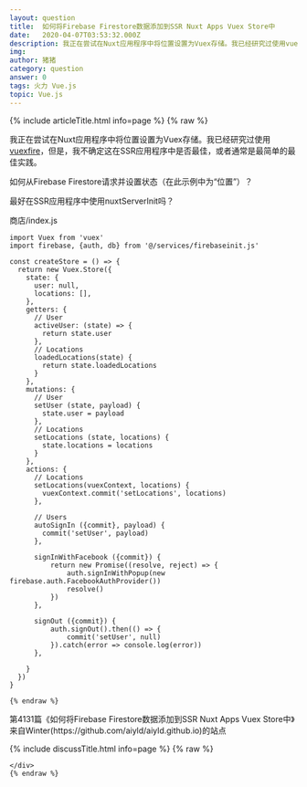 ```yaml
---
layout: question
title:  如何将Firebase Firestore数据添加到SSR Nuxt Apps Vuex Store中
date:   2020-04-07T03:53:32.000Z
description: 我正在尝试在Nuxt应用程序中将位置设置为Vuex存储。我已经研究过使用vuexfire，但是，我不确定这在SSR应用程序中是否最佳，或者通常是最简单的最...
img: 
author: 猪猪
category: question
answer: 0
tags: 火力 Vue.js
topic: Vue.js
---
```

<div class="article-root">
  <div class="article">
    {% include articleTitle.html info=page %}
    {% raw %}
    <div class="article-content"><p><font style="vertical-align: inherit;"><font style="vertical-align: inherit;">我正在尝试在Nuxt应用程序中将位置设置为Vuex存储。</font><font style="vertical-align: inherit;">我已经研究过使用</font></font><a href="https://github.com/posva/vuexfire/tree/firestore" rel="nofollow noreferrer"><font style="vertical-align: inherit;"><font style="vertical-align: inherit;">vuexfire</font></font></a><font style="vertical-align: inherit;"><font style="vertical-align: inherit;">，但是，我不确定这在SSR应用程序中是否最佳，或者通常是最简单的最佳实践。</font></font></p>

<p><font style="vertical-align: inherit;"><font style="vertical-align: inherit;">如何从Firebase Firestore请求并设置状态（在此示例中为“位置”）？</font></font></p>

<p><font style="vertical-align: inherit;"><font style="vertical-align: inherit;">最好在SSR应用程序中使用nuxtServerInit吗？</font></font></p>

<p><font style="vertical-align: inherit;"><font style="vertical-align: inherit;">商店/index.js</font></font></p>

<pre><code>import Vuex from 'vuex'<font></font>
import firebase, {auth, db} from '@/services/firebaseinit.js'<font></font>
<font></font>
const createStore = () =&gt; {<font></font>
  return new Vuex.Store({<font></font>
    state: {<font></font>
      user: null,<font></font>
      locations: [],<font></font>
    },<font></font>
    getters: {<font></font>
      // User<font></font>
      activeUser: (state) =&gt; {<font></font>
        return state.user<font></font>
      },<font></font>
      // Locations<font></font>
      loadedLocations(state) {<font></font>
        return state.loadedLocations<font></font>
      }<font></font>
    },<font></font>
    mutations: {<font></font>
      // User<font></font>
      setUser (state, payload) {<font></font>
        state.user = payload<font></font>
      },<font></font>
      // Locations<font></font>
      setLocations (state, locations) {<font></font>
        state.locations = locations<font></font>
      }<font></font>
    },<font></font>
    actions: {<font></font>
      // Locations<font></font>
      setLocations(vuexContext, locations) {<font></font>
        vuexContext.commit('setLocations', locations)<font></font>
      },  <font></font>
<font></font>
      // Users<font></font>
      autoSignIn ({commit}, payload) {<font></font>
        commit('setUser', payload)<font></font>
      },<font></font>
<font></font>
      signInWithFacebook ({commit}) {<font></font>
          return new Promise((resolve, reject) =&gt; {<font></font>
              auth.signInWithPopup(new firebase.auth.FacebookAuthProvider())<font></font>
              resolve()<font></font>
          })<font></font>
      },<font></font>
<font></font>
      signOut ({commit}) {<font></font>
          auth.signOut().then(() =&gt; {<font></font>
              commit('setUser', null)<font></font>
          }).catch(error =&gt; console.log(error))<font></font>
      },<font></font>
<font></font>
    }<font></font>
  })<font></font>
}<font></font>
</code></pre></div>
    {% endraw %}
  </div>
  <p class="winter_mark">第4131篇《如何将Firebase Firestore数据添加到SSR Nuxt Apps Vuex Store中》来自Winter(https://github.com/aiyld/aiyld.github.io)的站点</p>
  <div class="discuss-wrapper">
    {% include discussTitle.html info=page %}
    {% raw %}
    <div class="discuss-list">
    
    </div>
    {% endraw %}
  </div>
<div>
